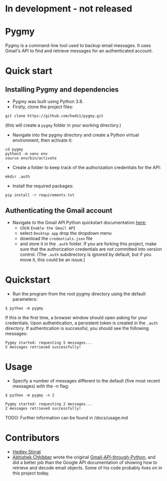 # In development - not released

# Pygmy

Pygmy is a command-line tool used to backup email messages. It uses Gmail's API to find and retrieve messages for an authenticated account.


# Quick start

## Installing Pygmy and dependencies

- Pygmy was built using Python 3.8.
- Firstly, clone the project files:
```
git clone https://github.com/heds1/pygmy.git
```
(this will create a `pygmy` folder in your working directory.)

- Navigate into the pygmy directory and create a Python virtual environment, then activate it:
```
cd pygmy
python3 -m venv env
source env/bin/activate
```

- Create a folder to keep track of the authorization credentials for the API:

```
mkdir .auth
```

- Install the required packages:
```
pip install -r requirements.txt
```

## Authenticating the Gmail account

- Navigate to the Gmail API Python quickstart documentation [here](https://developers.google.com/gmail/api/quickstart/python);
    - click `Enable the Gmail API`
    - select `Desktop app` drop the dropdown menu
    - download the `credentials.json` file
    - and store it in the `.auth` folder. If you are forking this project, make sure that the authorization credentials are not committed into version control. (The `.auth` subdirectory is ignored by default, but if you move it, this could be an issue.)

# Quickstart

- Run the program from the root pygmy directory using the default parameters:
```
$ python -m pygmy
```

If this is the first time, a browser window should open asking for your credentials. Upon authentication,
a persistent token is created in the `.auth` directory.
If authentication is successful, you should see the following messages:

```
Pygmy started: requesting 5 messages...
5 messages retrieved successfully!
```

# Usage

- Specify a number of messages different to the default (five most recent messages)
with the -n flag:

```
$ python -m pygmy -n 2

Pygmy started: requesting 2 messages...
2 messages retrieved successfully!
```

TODO: Further information can be found in /docs/usage.md

# Contributors
- [Hedley Stirrat](https://github.com/heds1) 
- [Abhishek Chhibber](https://github.com/abhishekchhibber) wrote the original [Gmail-API-through-Python](https://github.com/abhishekchhibber/Gmail-Api-through-Python), and did a better job than the Google API documentation of showing how to retrieve and decode email objects. Some of his code probably lives on in this project today.



